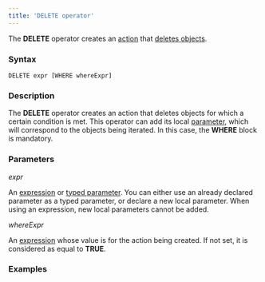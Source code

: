 ```yaml
---
title: 'DELETE operator'
---
```


The **DELETE** operator creates an [action](Actions.md) that [deletes objects](Class_change_CHANGECLASS_DELETE_.md).

### Syntax

    DELETE expr [WHERE whereExpr]

### Description

The **DELETE** operator creates an action that deletes objects for which a certain condition is met. This operator can add its local [parameter](Actions.md), which will correspond to the objects being iterated. In this case, the **WHERE** block is mandatory. 

### Parameters

*expr*

An [expression](Expression.md) or [typed parameter](IDs_1573053.html#IDs-paramid). You can either use an already declared parameter as a typed parameter, or declare a new local parameter. When using an expression, new local parameters cannot be added.

*whereExpr*

An [expression](Expression.md) whose value is for the action being created. If not set, it is considered as equal to **TRUE**.

### Examples



  
